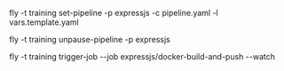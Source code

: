fly -t training set-pipeline -p expressjs -c pipeline.yaml -l vars.template.yaml

fly -t training unpause-pipeline -p expressjs

fly -t training trigger-job --job expressjs/docker-build-and-push --watch
